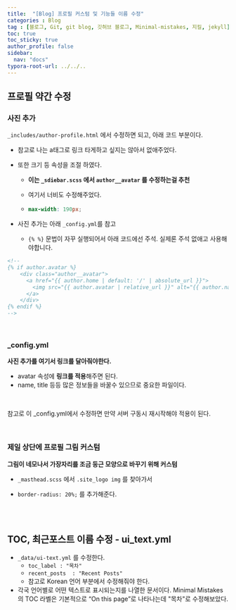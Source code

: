 ```yaml
---
title:  "[Blog] 프로필 커스텀 및 기능들 이름 수정"
categories : Blog
tag : [블로그, Git, git blog, 깃허브 블로그, Minimal-mistakes, 지킬, jekyll]
toc: true
toc_sticky: true
author_profile: false
sidebar:
  nav: "docs"
typora-root-url: ../../..
---
```




## 프로필 약간 수정

### 사진 추가

`_includes/author-profile.html` 에서 수정하면 되고, 아래 코드 부분이다.

* 참고로 나는 a태그로 링크 타게하고 싶지는 않아서 없애주었다.

* 또한 크기 등 속성을 조절 하였다.
  * **이는 `_sdiebar.scss` 에서 `author__avatar` 를 수정하는걸 추천**
  
  * 여기서 너비도 수정해주었다.
  
  * ```scss
    max-width: 190px;
    ```
  
* 사진 추가는 아래 `_config.yml`를 참고

  * `{% %}` 문법이 자꾸 실행되어서 아래 코드에선 주석. 실제론 주석 없애고 사용해야합니다.
  
    


```html
<!--
{% if author.avatar %}
    <div class="author__avatar">
      <a href="{{ author.home | default: '/' | absolute_url }}">
        <img src="{{ author.avatar | relative_url }}" alt="{{ author.name }}" itemprop="image" class="u-photo">
      </a>
    </div>
{% endif %}
-->
```

<br>

### _config.yml

**사진 추가를 여기서 링크를 달아줘야한다.**

* avatar 속성에 **링크를 적용**해주면 된다.
* name, title 등등 많은 정보들을 바꿀수 있으므로 중요한 파일이다.

<br>

참고로 이 _config.yml에서 수정하면 만약 서버 구동시 재시작해야 적용이 된다.

<br>

### 제일 상단에 프로필 그림 커스텀

**그림이 네모나서 가장자리를 조금 둥근 모양으로 바꾸기 위해 커스텀**

* `_masthead.scss` 에서 `.site_logo img` 를 찾아가서 

* `border-radius: 20%;` 를 추가해준다.

<br><br>

## TOC, 최근포스트 이름 수정 - ui_text.yml

* `_data/ui-text.yml` 를 수정한다.
  * `toc_label : "목차"`
  * `recent_posts  : "Recent Posts"`
  * 참고로 Korean 언어 부분에서 수정해줘야 한다.
* 각국 언어별로 어떤 텍스트로 표시되는지를 나열한 문서이다. Minimal Mistakes의 TOC 라벨은 기본적으로 “On this page”로 나타나는데 "목차"로 수정해보았다. 
